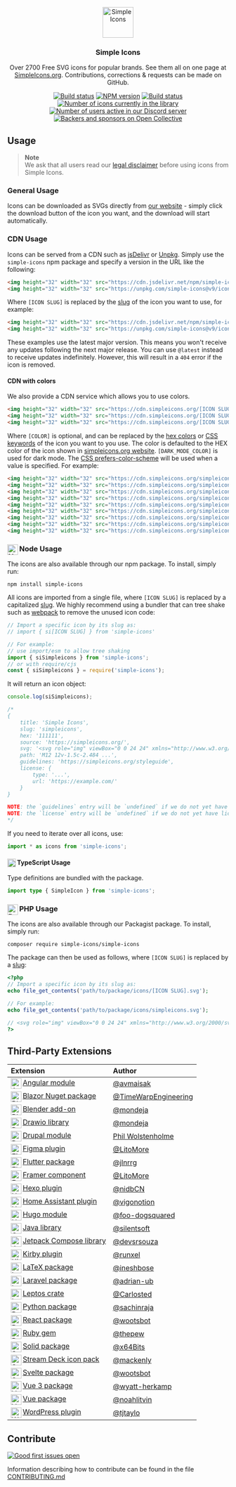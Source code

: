 <p align="center">
<img src="https://cdn.simpleicons.org/simpleicons/000/fff" alt="Simple Icons" width=70>
<h3 align="center">Simple Icons</h3>
<p align="center">
Over 2700 Free SVG icons for popular brands. See them all on one page at <a href="https://simpleicons.org">SimpleIcons.org</a>. Contributions, corrections & requests can be made on GitHub.</p>
</p>

<p align="center">
<a href="https://github.com/simple-icons/simple-icons/actions?query=workflow%3AVerify+branch%3Adevelop"><img src="https://img.shields.io/github/actions/workflow/status/simple-icons/simple-icons/verify.yml?branch=develop&logo=github&label=tests" alt="Build status"/></a>
<a href="https://www.npmjs.com/package/simple-icons"><img src="https://img.shields.io/npm/v/simple-icons.svg?logo=npm" alt="NPM version"/></a>
<a href="https://packagist.org/packages/simple-icons/simple-icons"><img src="https://img.shields.io/packagist/v/simple-icons/simple-icons?logo=packagist&logoColor=white" alt="Build status"/></a>
<br/>
<a href="https://simpleicons.org"><img src="https://img.shields.io/badge/dynamic/json?color=informational&label=icons&prefix=%20&logo=simpleicons&query=%24.icons.length&url=https%3A%2F%2Fraw.githubusercontent.com%2Fsimple-icons%2Fsimple-icons%2Fdevelop%2F_data%2Fsimple-icons.json" alt="Number of icons currently in the library"/></a>
<a href="https://discord.gg/CV7QtdqYrk"><img src="https://img.shields.io/discord/1142044630909726760?logo=discord&logoColor=white&label=discord" alt="Number of users active in our Discord server" /></a>
<a href="https://opencollective.com/simple-icons"><img src="https://img.shields.io/opencollective/all/simple-icons?logo=opencollective" alt="Backers and sponsors on Open Collective"/></a>
</p>

## Usage

> **Note**\
> We ask that all users read our [legal disclaimer](https://github.com/simple-icons/simple-icons/blob/develop/DISCLAIMER.md) before using icons from Simple Icons.

### General Usage

Icons can be downloaded as SVGs directly from [our website](https://simpleicons.org/) - simply click the download button of the icon you want, and the download will start automatically.

### CDN Usage

Icons can be served from a CDN such as [jsDelivr](https://www.jsdelivr.com/package/npm/simple-icons) or [Unpkg](https://unpkg.com/browse/simple-icons/). Simply use the `simple-icons` npm package and specify a version in the URL like the following:

```html
<img height="32" width="32" src="https://cdn.jsdelivr.net/npm/simple-icons@v9/icons/[ICON SLUG].svg" />
<img height="32" width="32" src="https://unpkg.com/simple-icons@v9/icons/[ICON SLUG].svg" />
```

Where `[ICON SLUG]` is replaced by the [slug] of the icon you want to use, for example:

```html
<img height="32" width="32" src="https://cdn.jsdelivr.net/npm/simple-icons@v9/icons/simpleicons.svg" />
<img height="32" width="32" src="https://unpkg.com/simple-icons@v9/icons/simpleicons.svg" />
```

These examples use the latest major version. This means you won't receive any updates following the next major release. You can use `@latest` instead to receive updates indefinitely. However, this will result in a `404` error if the icon is removed.

#### CDN with colors

We also provide a CDN service which allows you to use colors.

```html
<img height="32" width="32" src="https://cdn.simpleicons.org/[ICON SLUG]" />
<img height="32" width="32" src="https://cdn.simpleicons.org/[ICON SLUG]/[COLOR]" />
<img height="32" width="32" src="https://cdn.simpleicons.org/[ICON SLUG]/[COLOR]/[DARK_MODE_COLOR]" />
```

Where `[COLOR]` is optional, and can be replaced by the [hex colors](https://developer.mozilla.org/en-US/docs/Web/CSS/hex-color) or [CSS keywords](https://www.w3.org/wiki/CSS/Properties/color/keywords) of the icon you want to you use. The color is defaulted to the HEX color of the icon shown in [simpleicons.org website](https://simpleicons.org). `[DARK_MODE_COLOR]` is used for dark mode. The [CSS prefers-color-scheme](https://developer.mozilla.org/en-US/docs/Web/CSS/@media/prefers-color-scheme) will be used when a value is specified. For example:

```html
<img height="32" width="32" src="https://cdn.simpleicons.org/simpleicons" />
<img height="32" width="32" src="https://cdn.simpleicons.org/simpleicons/gray" />
<img height="32" width="32" src="https://cdn.simpleicons.org/simpleicons/hotpink" />
<img height="32" width="32" src="https://cdn.simpleicons.org/simpleicons/0cf" />
<img height="32" width="32" src="https://cdn.simpleicons.org/simpleicons/0cf9" />
<img height="32" width="32" src="https://cdn.simpleicons.org/simpleicons/00ccff" />
<img height="32" width="32" src="https://cdn.simpleicons.org/simpleicons/00ccff99" />
<img height="32" width="32" src="https://cdn.simpleicons.org/simpleicons/orange/pink" />
<img height="32" width="32" src="https://cdn.simpleicons.org/simpleicons/_/eee" />
```

### Node Usage <img src="https://cdn.simpleicons.org/nodedotjs/000/fff" alt="Node" align=left width=24>

The icons are also available through our npm package. To install, simply run:

```shell
npm install simple-icons
```

All icons are imported from a single file, where `[ICON SLUG]` is replaced by a capitalized [slug]. We highly recommend using a bundler that can tree shake such as [webpack](https://webpack.js.org/) to remove the unused icon code:
```javascript
// Import a specific icon by its slug as:
// import { si[ICON SLUG] } from 'simple-icons'

// For example:
// use import/esm to allow tree shaking
import { siSimpleicons } from 'simple-icons';
// or with require/cjs
const { siSimpleicons } = require('simple-icons');
```

It will return an icon object:

```javascript
console.log(siSimpleicons);

/*
{
    title: 'Simple Icons',
    slug: 'simpleicons',
    hex: '111111',
    source: 'https://simpleicons.org/',
    svg: '<svg role="img" viewBox="0 0 24 24" xmlns="http://www.w3.org/2000/svg">...</svg>',
    path: 'M12 12v-1.5c-2.484 ...',
    guidelines: 'https://simpleicons.org/styleguide',
    license: {
        type: '...',
        url: 'https://example.com/'
    }
}

NOTE: the `guidelines` entry will be `undefined` if we do not yet have guidelines for the icon.
NOTE: the `license` entry will be `undefined` if we do not yet have license data for the icon.
*/
```

If you need to iterate over all icons, use:

```javascript
import * as icons from 'simple-icons';
```

#### TypeScript Usage <img src="https://cdn.simpleicons.org/typescript/000/fff" alt="Typescript" align=left width=19 height=19>

Type definitions are bundled with the package.

```typescript
import type { SimpleIcon } from 'simple-icons';
```

### PHP Usage <img src="https://cdn.simpleicons.org/php/000/fff" alt="Php" align=left width=24 height=24>

The icons are also available through our Packagist package. To install, simply run:

```shell
composer require simple-icons/simple-icons
```

The package can then be used as follows, where `[ICON SLUG]` is replaced by a [slug]:

```php
<?php
// Import a specific icon by its slug as:
echo file_get_contents('path/to/package/icons/[ICON SLUG].svg');

// For example:
echo file_get_contents('path/to/package/icons/simpleicons.svg');

// <svg role="img" viewBox="0 0 24 24" xmlns="http://www.w3.org/2000/svg">...</svg>
?>
```

## Third-Party Extensions

| Extension | Author |
| :-- | :-- |
| [Angular module](https://github.com/avmaisak/ngx-simple-icons) <img src="https://cdn.simpleicons.org/angular/000/fff" alt="Angular" align=left width=24 height=24> | [@avmaisak](https://github.com/avmaisak) |
| [Blazor Nuget package](https://github.com/TimeWarpEngineering/timewarp-simple-icons)  <img src="https://cdn.simpleicons.org/blazor/000/fff" alt="Blazor" align=left width=24 height=24> | [@TimeWarpEngineering](https://github.com/TimeWarpEngineering) |
| [Blender add-on](https://github.com/mondeja/simple-icons-blender) <img src="https://cdn.simpleicons.org/blender/000/fff" alt="Blender" align=left width=24 height=24> | [@mondeja](https://github.com/mondeja) |
| [Drawio library](https://github.com/mondeja/simple-icons-drawio) <img src="https://cdn.simpleicons.org/diagramsdotnet/000/fff" alt="Drawio" align=left width=24 height=24> | [@mondeja](https://github.com/mondeja) |
| [Drupal module](https://www.drupal.org/project/simple_icons) <img src="https://cdn.simpleicons.org/drupal/000/fff" alt="Drupal" align=left width=24 height=24> | [Phil Wolstenholme](https://www.drupal.org/u/phil-wolstenholme) |
| [Figma plugin](https://www.figma.com/community/plugin/1149614463603005908/Simple-Icons) <img src="https://cdn.simpleicons.org/figma/000/fff" alt="Figma" align=left width=24 height=24> | [@LitoMore](https://github.com/LitoMore) |
| [Flutter package](https://pub.dev/packages/simple_icons) <img src="https://cdn.simpleicons.org/flutter/000/fff" alt="Flutter" align=left width=24 height=24> | [@jlnrrg](https://github.com/jlnrrg) |
| [Framer component](https://github.com/LitoMore/simple-icons-framer) <img src="https://cdn.simpleicons.org/framer/000/fff" alt="Framer" align=left width=24 height=24> | [@LitoMore](https://github.com/LitoMore) |
| [Hexo plugin](https://github.com/nidbCN/hexo-simpleIcons) <img src="https://cdn.simpleicons.org/hexo/000/fff" alt="Hexo" align=left width=24 height=24> | [@nidbCN](https://github.com/nidbCN/) |
| [Home Assistant plugin](https://github.com/vigonotion/hass-simpleicons) <img src="https://cdn.simpleicons.org/homeassistant/000/fff" alt="Home Assistant" align=left width=24 height=24> | [@vigonotion](https://github.com/vigonotion/) |
| [Hugo module](https://github.com/foo-dogsquared/hugo-mod-simple-icons) <img src="https://cdn.simpleicons.org/hugo/000/fff" alt="Hugo" align=left width=24 height=24> | [@foo-dogsquared](https://github.com/foo-dogsquared) |
| [Java library](https://github.com/silentsoft/simpleicons4j) <img src="https://cdn.simpleicons.org/openjdk/000/fff" alt="OpenJDK" align=left width=24 height=24> | [@silentsoft](https://github.com/silentsoft) |
| [Jetpack Compose library](https://github.com/DevSrSouza/compose-icons) <img src="https://cdn.simpleicons.org/jetpackcompose/000/fff" alt="Jetpack Compose" align=left width=24 height=24> | [@devsrsouza](https://github.com/devsrsouza/) |
| [Kirby plugin](https://github.com/runxel/kirby3-simpleicons) <img src="https://cdn.simpleicons.org/kirby/000/fff" alt="Kirby" align=left width=24 height=24> | [@runxel](https://github.com/runxel) |
| [LaTeX package](https://github.com/ineshbose/simple-icons-latex) <img src="https://cdn.simpleicons.org/latex/000/fff" alt="LaTeX" align=left width=24 height=24> | [@ineshbose](https://github.com/ineshbose) |
| [Laravel package](https://github.com/ublabs/blade-simple-icons) <img src="https://cdn.simpleicons.org/laravel/000/fff" alt="Laravel" align=left width=24 height=24> | [@adrian-ub](https://github.com/adrian-ub) |
| [Leptos crate](https://github.com/Carlosted/leptos-icons) <img src="https://cdn.simpleicons.org/leptos/000/fff" alt="Leptos" align=left width=24 height=24> | [@Carlosted](https://github.com/Carlosted) |
| [Python package](https://github.com/sachinraja/simple-icons-py) <img src="https://cdn.simpleicons.org/python/000/fff" alt="Python" align=left width=24 height=24> | [@sachinraja](https://github.com/sachinraja) |
| [React package](https://github.com/icons-pack/react-simple-icons) <img src="https://cdn.simpleicons.org/react/000/fff" alt="React" align=left width=24 height=24> | [@wootsbot](https://github.com/wootsbot) |
| [Ruby gem](https://rubygems.org/gems/simple-icons-rails) <img src="https://cdn.simpleicons.org/rubygems/000/fff" alt="Ruby" align=left width=24 height=24> | [@thepew](https://github.com/the-pew-inc) |
| [Solid package](https://github.com/x64Bits/solid-icons) <img src="https://cdn.simpleicons.org/solid/000/fff" alt="Solid" align=left width=24 height=24> | [@x64Bits](https://github.com/x64Bits) |
| [Stream Deck icon pack](https://github.com/mackenly/simple-icons-stream-deck) <img src="https://cdn.simpleicons.org/elgato/000/fff" alt="Stream Deck" align=left width=24 height=24> | [@mackenly](https://github.com/mackenly) |
| [Svelte package](https://github.com/icons-pack/svelte-simple-icons) <img src="https://cdn.simpleicons.org/svelte/000/fff" alt="Svelte" align=left width=24 height=24> | [@wootsbot](https://github.com/wootsbot) |
| [Vue 3 package](https://github.com/wyatt-herkamp/vue3-simple-icons) <img src="https://cdn.simpleicons.org/vuedotjs/000/fff" alt="Vue" align=left width=24 height=24> | [@wyatt-herkamp](https://github.com/wyatt-herkamp) |
| [Vue package](https://github.com/mainvest/vue-simple-icons) <img src="https://cdn.simpleicons.org/vuedotjs/000/fff" alt="Vue" align=left width=24 height=24> | [@noahlitvin](https://github.com/noahlitvin) |
| [WordPress plugin](https://wordpress.org/plugins/simple-icons/) <img src="https://cdn.simpleicons.org/wordpress/000/fff" alt="Wordpress" align=left width=24 height=24> | [@tjtaylo](https://github.com/tjtaylo) |

## Contribute

[![Good first issues open](https://img.shields.io/github/issues/simple-icons/simple-icons/good%20first%20issue?label=good%20first%20issues&logo=git&logoColor=white)](https://github.com/simple-icons/simple-icons/labels/good%20first%20issue)

Information describing how to contribute can be found in the file [CONTRIBUTING.md](https://github.com/simple-icons/simple-icons/blob/develop/CONTRIBUTING.md)

[slug]: https://github.com/simple-icons/simple-icons/blob/master/slugs.md
